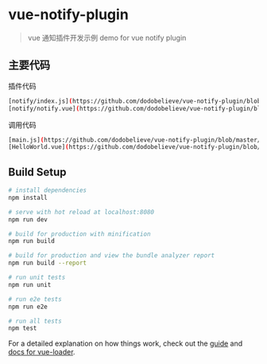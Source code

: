 # vue-notify-plugin

> vue 通知插件开发示例   demo for vue notify plugin

## 主要代码

插件代码  
``` bash
[notify/index.js](https://github.com/dodobelieve/vue-notify-plugin/blob/master/src/components/shared/notify/index.js)  
[notify/notify.vue](https://github.com/dodobelieve/vue-notify-plugin/blob/master/src/components/shared/notify/notify.vue)  
```
调用代码  
``` bash
[main.js](https://github.com/dodobelieve/vue-notify-plugin/blob/master/src/main.js)  
[HelloWorld.vue](https://github.com/dodobelieve/vue-notify-plugin/blob/master/src/components/HelloWorld.vue)  
```

## Build Setup

``` bash
# install dependencies
npm install

# serve with hot reload at localhost:8080
npm run dev

# build for production with minification
npm run build

# build for production and view the bundle analyzer report
npm run build --report

# run unit tests
npm run unit

# run e2e tests
npm run e2e

# run all tests
npm test
```

For a detailed explanation on how things work, check out the [guide](http://vuejs-templates.github.io/webpack/) and [docs for vue-loader](http://vuejs.github.io/vue-loader).

